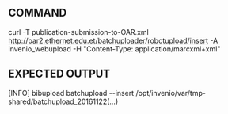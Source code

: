 ## COMMAND
curl -T publication-submission-to-OAR.xml http://oar2.ethernet.edu.et/batchuploader/robotupload/insert -A invenio_webupload -H "Content-Type: application/marcxml+xml"

## EXPECTED OUTPUT
[INFO] bibupload batchupload --insert /opt/invenio/var/tmp-shared/batchupload_20161122(...)
